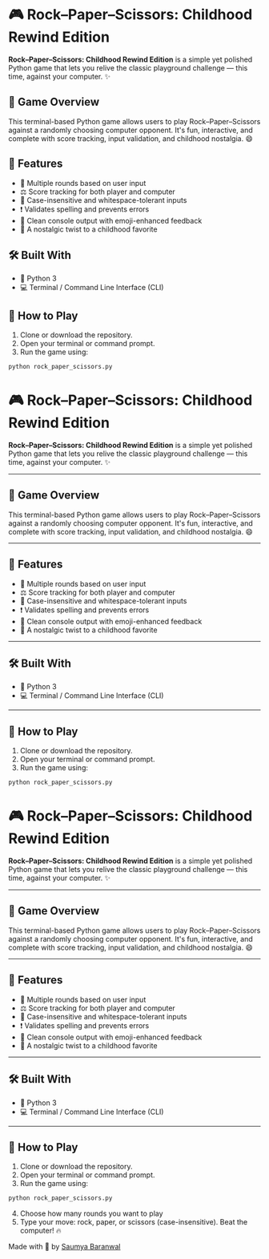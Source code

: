 # 🎮 Rock–Paper–Scissors: Childhood Rewind Edition

**Rock–Paper–Scissors: Childhood Rewind Edition** is a simple yet polished Python game that lets you relive the classic playground challenge — this time, against your computer. ✨

## 🧠 Game Overview

This terminal-based Python game allows users to play Rock–Paper–Scissors against a randomly choosing computer opponent. It's fun, interactive, and complete with score tracking, input validation, and childhood nostalgia. 😄

## 🎯 Features

- 🎲 Multiple rounds based on user input
- ⚖️ Score tracking for both player and computer
- 🧠 Case-insensitive and whitespace-tolerant inputs
- ❗ Validates spelling and prevents errors
- 📜 Clean console output with emoji-enhanced feedback
- 👶 A nostalgic twist to a childhood favorite

## 🛠 Built With

- 🐍 Python 3
- 💻 Terminal / Command Line Interface (CLI)

## 🚀 How to Play

1. Clone or download the repository.
2. Open your terminal or command prompt.
3. Run the game using:

```bash
python rock_paper_scissors.py 
```
# 🎮 Rock–Paper–Scissors: Childhood Rewind Edition

**Rock–Paper–Scissors: Childhood Rewind Edition** is a simple yet polished Python game that lets you relive the classic playground challenge — this time, against your computer. ✨

---

## 🧠 Game Overview

This terminal-based Python game allows users to play Rock–Paper–Scissors against a randomly choosing computer opponent. It's fun, interactive, and complete with score tracking, input validation, and childhood nostalgia. 😄

---

## 🎯 Features

- 🎲 Multiple rounds based on user input
- ⚖️ Score tracking for both player and computer
- 🧠 Case-insensitive and whitespace-tolerant inputs
- ❗ Validates spelling and prevents errors
- 📜 Clean console output with emoji-enhanced feedback
- 👶 A nostalgic twist to a childhood favorite

---

## 🛠 Built With

- 🐍 Python 3
- 💻 Terminal / Command Line Interface (CLI)

---

## 🚀 How to Play

1. Clone or download the repository.
2. Open your terminal or command prompt.
3. Run the game using:

```bash
python rock_paper_scissors.py
```
# 🎮 Rock–Paper–Scissors: Childhood Rewind Edition

**Rock–Paper–Scissors: Childhood Rewind Edition** is a simple yet polished Python game that lets you relive the classic playground challenge — this time, against your computer. ✨

---

## 🧠 Game Overview

This terminal-based Python game allows users to play Rock–Paper–Scissors against a randomly choosing computer opponent. It's fun, interactive, and complete with score tracking, input validation, and childhood nostalgia. 😄

---

## 🎯 Features

- 🎲 Multiple rounds based on user input
- ⚖️ Score tracking for both player and computer
- 🧠 Case-insensitive and whitespace-tolerant inputs
- ❗ Validates spelling and prevents errors
- 📜 Clean console output with emoji-enhanced feedback
- 👶 A nostalgic twist to a childhood favorite

---

## 🛠 Built With

- 🐍 Python 3
- 💻 Terminal / Command Line Interface (CLI)

---

## 🚀 How to Play

1. Clone or download the repository.
2. Open your terminal or command prompt.
3. Run the game using:

```bash
python rock_paper_scissors.py
```
4. Choose how many rounds you want to play
5. Type your move: rock, paper, or scissors (case-insensitive).
Beat the computer! 🔥

Made with 💖 by [Saumya Baranwal](github.com/saumyabaranwal)
